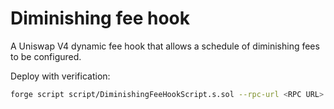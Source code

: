 # Diminishing fee hook

A Uniswap V4 dynamic fee hook that allows a schedule of diminishing fees to be configured.

Deploy with verification:
```sh
forge script script/DiminishingFeeHookScript.s.sol --rpc-url <RPC URL> --private-key <PRIVATE KEY> --broadcast --verify --verifier etherscan --etherscan-api-key <ETHERSCAN API KEY>
```
